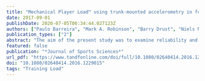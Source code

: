 ```yaml
---
title: "Mechanical Player Load™ using trunk-mounted accelerometry in football: Is it a reliable, task- and player-specific observation?"
date: 2017-09-01
publishDate: 2020-07-05T06:34:44.027123Z
authors: ["Paulo Barreira", "Mark A. Robinson", "Barry Drust", "Niels Nedergaard", "Raja Mohammed Firhad Raja Azidin", "Jos Vanrenterghem"]
publication_types: ["2"]
abstract: "The aim of the present study was to examine reliability and construct convergent validity of Player Load™ (PL) from trunk-mounted accelerometry, expressed as a cumulative measure and an intensity measure (PL · min–1). Fifteen male participants twice performed an overground football match simulation that included four different multidirectional football actions (jog, side cut, stride and sprint) whilst wearing a trunk-mounted accelerometer inbuilt in a global positioning system unit. Results showed a moderate-to-high reliability as indicated by the intra-class correlation coefficient (0.806–0.949) and limits of agreement. Convergent validity analysis showed considerable between-participant variation (coefficient of variation range 14.5–24.5%), which was not explained from participant demographics despite a negative association with body height for the stride task. Between-task variations generally showed a moderate correlation between ranking of participants for PL (0.593–0.764) and PL · min–1 (0.282–0.736). It was concluded that monitoring PL® in football multidirectional actions presents moderate-to-high reliability, that between-participant variability most likely relies on the individual’s locomotive skills and not their anthropometrics, and that the intensity of a task expressed by PL · min–1 is largely related to the running velocity of the task."
featured: false
publication: "*Journal of Sports Sciences*"
url_pdf: "https://www.tandfonline.com/doi/full/10.1080/02640414.2016.1229015"
doi: "10.1080/02640414.2016.1229015"
tags: "Training Load"
---
```

